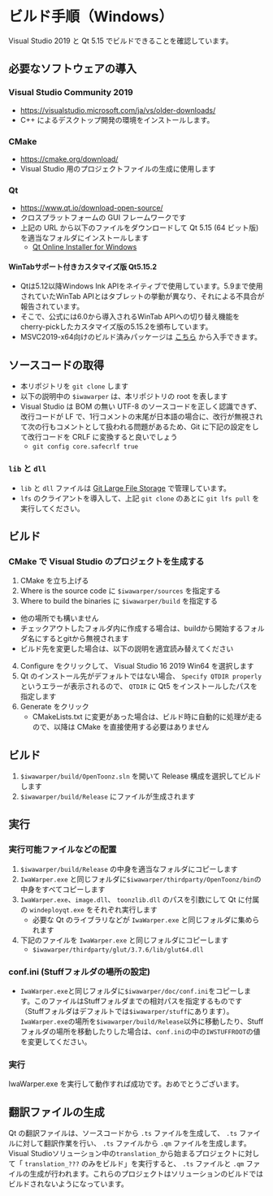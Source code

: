 # ビルド手順（Windows）

Visual Studio 2019 と Qt 5.15 でビルドできることを確認しています。

## 必要なソフトウェアの導入

### Visual Studio Community 2019
- https://visualstudio.microsoft.com/ja/vs/older-downloads/
- C++ によるデスクトップ開発の環境をインストールします。

### CMake
- https://cmake.org/download/
- Visual Studio 用のプロジェクトファイルの生成に使用します

### Qt
- https://www.qt.io/download-open-source/
- クロスプラットフォームの GUI フレームワークです
- 上記の URL から以下のファイルをダウンロードして Qt 5.15 (64 ビット版) を適当なフォルダにインストールします
  - [Qt Online Installer for Windows](http://download.qt.io/official_releases/online_installers/qt-unified-windows-x86-online.exe)

#### WinTabサポート付きカスタマイズ版 Qt5.15.2
- Qtは5.12以降Windows Ink APIをネイティブで使用しています。5.9まで使用されていたWinTab APIとはタブレットの挙動が異なり、それによる不具合が報告されています。
- そこで、公式には6.0から導入されるWinTab APIへの切り替え機能をcherry-pickしたカスタマイズ版の5.15.2を頒布しています。
- MSVC2019-x64向けのビルド済みパッケージは [こちら](https://github.com/shun-iwasawa/qt5/releases/tag/v5.15.2_wintab) から入手できます。

## ソースコードの取得
- 本リポジトリを `git clone` します
- 以下の説明中の `$iwawarper` は、本リポジトリの root を表します
- Visual Studio は BOM の無い UTF-8 のソースコードを正しく認識できず、改行コードが LF で、1行コメントの末尾が日本語の場合に、改行が無視されて次の行もコメントとして扱われる問題があるため、Git に下記の設定をして改行コードを CRLF に変換すると良いでしょう
  - `git config core.safecrlf true`

### `lib` と `dll`
- `lib` と `dll` ファイルは [Git Large File Storage](https://git-lfs.github.com/) で管理しています。
- `lfs` のクライアントを導入して、上記 `git clone` のあとに `git lfs pull` を実行してください。

## ビルド

### CMake で Visual Studio のプロジェクトを生成する
1. CMake を立ち上げる
2. Where is the source code に `$iwawarper/sources` を指定する
3. Where to build the binaries に `$iwawarper/build` を指定する
  - 他の場所でも構いません
  - チェックアウトしたフォルダ内に作成する場合は、buildから開始するフォルダ名にするとgitから無視されます
  - ビルド先を変更した場合は、以下の説明を適宜読み替えてください
4. Configure をクリックして、 Visual Studio 16 2019 Win64 を選択します
5. Qt のインストール先がデフォルトではない場合、 `Specify QTDIR properly` というエラーが表示されるので、 `QTDIR` に Qt5 をインストールしたパスを指定します
6. Generate をクリック
    - CMakeLists.txt に変更があった場合は、ビルド時に自動的に処理が走るので、以降は CMake を直接使用する必要はありません

## ビルド
1. `$iwawarper/build/OpenToonz.sln` を開いて Release 構成を選択してビルドします
2. `$iwawarper/build/Release` にファイルが生成されます

## 実行
### 実行可能ファイルなどの配置
1. `$iwawarper/build/Release` の中身を適当なフォルダにコピーします
2. `IwaWarper.exe` と同じフォルダに`$iwawarper/thirdparty/OpenToonz/bin`の中身をすべてコピーします
3. `IwaWarper.exe`、`image.dll`、 `toonzlib.dll` のパスを引数にして Qt に付属の `windeployqt.exe` をそれぞれ実行します
    - 必要な Qt のライブラリなどが `IwaWarper.exe` と同じフォルダに集められます
4. 下記のファイルを `IwaWarper.exe` と同じフォルダにコピーします
    - `$iwawarper/thirdparty/glut/3.7.6/lib/glut64.dll`

### conf.ini (Stuffフォルダの場所の設定)
- `IwaWarper.exe`と同じフォルダに`$iwawarper/doc/conf.ini`をコピーします。このファイルはStuffフォルダまでの相対パスを指定するものです（Stuffフォルダはデフォルトでは`$iwawarper/stuff`にあります）。`IwaWarper.exe`の場所を`$iwawarper/build/Release`以外に移動したり、Stuffフォルダの場所を移動したりした場合は、`conf.ini`の中の`IWSTUFFROOT`の値を変更してください。

### 実行
IwaWarper.exe を実行して動作すれば成功です。おめでとうございます。

## 翻訳ファイルの生成
Qt の翻訳ファイルは、ソースコードから `.ts` ファイルを生成して、 `.ts` ファイルに対して翻訳作業を行い、 `.ts` ファイルから `.qm` ファイルを生成します。Visual Studioソリューション中の`translation_`から始まるプロジェクトに対して「 `translation_???` のみをビルド」を実行すると、 `.ts` ファイルと `.qm` ファイルの生成が行われます。これらのプロジェクトはソリューションのビルドではビルドされないようになっています。
